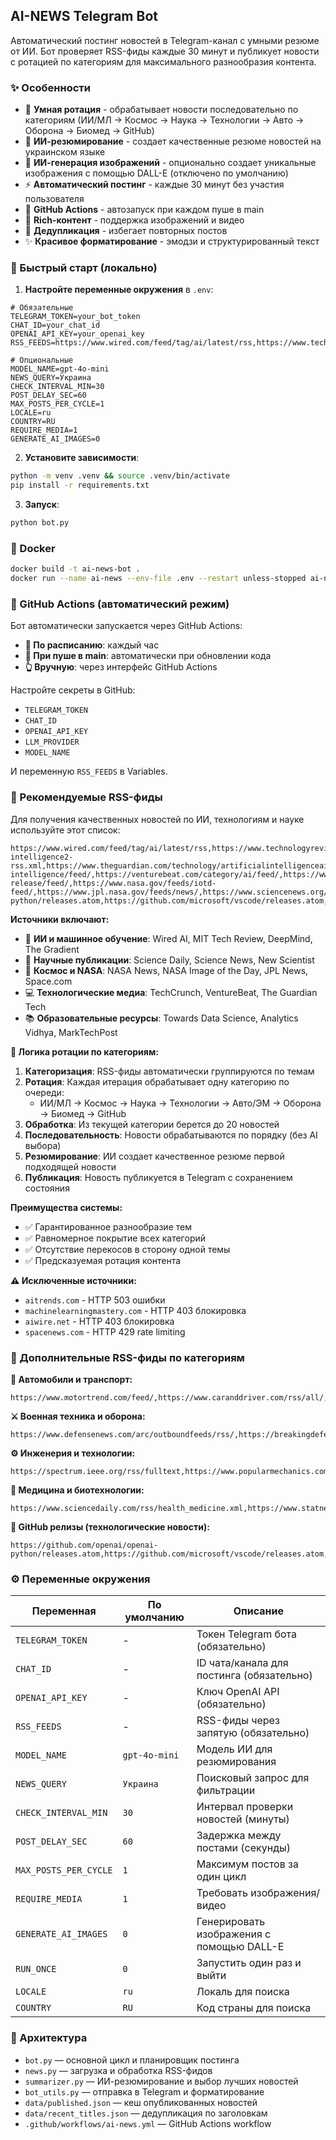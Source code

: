 ## AI-NEWS Telegram Bot

Автоматический постинг новостей в Telegram-канал с умными резюме от ИИ. Бот проверяет RSS-фиды каждые 30 минут и публикует новости с ротацией по категориям для максимального разнообразия контента.

### ✨ Особенности
- 🔄 **Умная ротация** - обрабатывает новости последовательно по категориям (ИИ/МЛ → Космос → Наука → Технологии → Авто → Оборона → Биомед → GitHub)
- 🤖 **ИИ-резюмирование** - создает качественные резюме новостей на украинском языке
- 🎨 **ИИ-генерация изображений** - опционально создает уникальные изображения с помощью DALL-E (отключено по умолчанию)
- ⚡ **Автоматический постинг** - каждые 30 минут без участия пользователя
- 🎯 **GitHub Actions** - автозапуск при каждом пуше в main
- 📱 **Rich-контент** - поддержка изображений и видео
- 🔄 **Дедупликация** - избегает повторных постов
- ✨ **Красивое форматирование** - эмодзи и структурированный текст

### 🚀 Быстрый старт (локально)

1. **Настройте переменные окружения** в `.env`:
```env
# Обязательные
TELEGRAM_TOKEN=your_bot_token
CHAT_ID=your_chat_id
OPENAI_API_KEY=your_openai_key
RSS_FEEDS=https://www.wired.com/feed/tag/ai/latest/rss,https://www.technologyreview.com/feed/,https://deepmind.google/blog/rss.xml,https://thegradient.pub/feed/,https://www.sciencedaily.com/rss/all.xml

# Опциональные
MODEL_NAME=gpt-4o-mini
NEWS_QUERY=Украина
CHECK_INTERVAL_MIN=30
POST_DELAY_SEC=60
MAX_POSTS_PER_CYCLE=1
LOCALE=ru
COUNTRY=RU
REQUIRE_MEDIA=1
GENERATE_AI_IMAGES=0
```

2. **Установите зависимости**:
```bash
python -m venv .venv && source .venv/bin/activate
pip install -r requirements.txt
```

3. **Запуск**:
```bash
python bot.py
```

### 🐳 Docker

```bash
docker build -t ai-news-bot .
docker run --name ai-news --env-file .env --restart unless-stopped ai-news-bot
```

### 🔄 GitHub Actions (автоматический режим)

Бот автоматически запускается через GitHub Actions:
- **📅 По расписанию**: каждый час
- **🚀 При пуше в main**: автоматически при обновлении кода
- **👆 Вручную**: через интерфейс GitHub Actions

Настройте секреты в GitHub:
- `TELEGRAM_TOKEN`
- `CHAT_ID` 
- `OPENAI_API_KEY`
- `LLM_PROVIDER`
- `MODEL_NAME`

И переменную `RSS_FEEDS` в Variables.

### 📡 Рекомендуемые RSS-фиды

Для получения качественных новостей по ИИ, технологиям и науке используйте этот список:

```
https://www.wired.com/feed/tag/ai/latest/rss,https://www.technologyreview.com/feed/,https://deepmind.google/blog/rss.xml,https://thegradient.pub/feed/,https://towardsdatascience.com/feed/,https://www.sciencedaily.com/rss/computers_math/artificial_intelligence.xml,https://news.mit.edu/topic/mitartificial-intelligence2-rss.xml,https://www.theguardian.com/technology/artificialintelligenceai/rss,https://techcrunch.com/category/artificial-intelligence/feed/,https://venturebeat.com/category/ai/feed/,https://www.marktechpost.com/feed/,https://www.analyticsvidhya.com/feed/,https://www.nasa.gov/news-release/feed/,https://www.nasa.gov/feeds/iotd-feed/,https://www.jpl.nasa.gov/feeds/news/,https://www.sciencenews.org/feed,https://www.newscientist.com/section/news/feed/,https://www.sciencedaily.com/rss/all.xml,https://www.space.com/feeds/all,https://electrek.co/feed/,https://insideevs.com/feed/,https://www.defensenews.com/arc/outboundfeeds/rss/,https://breakingdefense.com/feed/,https://spectrum.ieee.org/rss/fulltext,https://www.engadget.com/rss.xml,https://arstechnica.com/feed/,https://github.com/openai/openai-python/releases.atom,https://github.com/microsoft/vscode/releases.atom,https://github.com/tensorflow/tensorflow/releases.atom,https://www.statnews.com/feed/,https://www.fiercebiotech.com/rss/xml
```

**Источники включают:**
- 🤖 **ИИ и машинное обучение**: Wired AI, MIT Tech Review, DeepMind, The Gradient
- 🔬 **Научные публикации**: Science Daily, Science News, New Scientist
- 🚀 **Космос и NASA**: NASA News, NASA Image of the Day, JPL News, Space.com
- 💻 **Технологические медиа**: TechCrunch, VentureBeat, The Guardian Tech
- 📚 **Образовательные ресурсы**: Towards Data Science, Analytics Vidhya, MarkTechPost

**🔄 Логика ротации по категориям:**
1. **Категоризация**: RSS-фиды автоматически группируются по темам
2. **Ротация**: Каждая итерация обрабатывает одну категорию по очереди:
   - ИИ/МЛ → Космос → Наука → Технологии → Авто/ЭМ → Оборона → Биомед → GitHub
3. **Обработка**: Из текущей категории берется до 20 новостей
4. **Последовательность**: Новости обрабатываются по порядку (без AI выбора)
5. **Резюмирование**: ИИ создает качественное резюме первой подходящей новости
6. **Публикация**: Новость публикуется в Telegram с сохранением состояния

**Преимущества системы:**
- ✅ Гарантированное разнообразие тем
- ✅ Равномерное покрытие всех категорий  
- ✅ Отсутствие перекосов в сторону одной темы
- ✅ Предсказуемая ротация контента

**⚠️ Исключенные источники:**
- `aitrends.com` - HTTP 503 ошибки
- `machinelearningmastery.com` - HTTP 403 блокировка
- `aiwire.net` - HTTP 403 блокировка  
- `spacenews.com` - HTTP 429 rate limiting

### 🔧 Дополнительные RSS-фиды по категориям

**🚗 Автомобили и транспорт:**
```
https://www.motortrend.com/feed/,https://www.caranddriver.com/rss/all/,https://electrek.co/feed/,https://insideevs.com/feed/
```

**⚔️ Военная техника и оборона:**
```
https://www.defensenews.com/arc/outboundfeeds/rss/,https://breakingdefense.com/feed/,https://www.military.com/rss/news
```

**⚙️ Инженерия и технологии:**
```
https://spectrum.ieee.org/rss/fulltext,https://www.popularmechanics.com/rss/all/,https://www.engadget.com/rss.xml,https://arstechnica.com/feed/
```

**🏥 Медицина и биотехнологии:**
```
https://www.sciencedaily.com/rss/health_medicine.xml,https://www.statnews.com/feed/,https://www.fiercebiotech.com/rss/xml
```

**📡 GitHub релизы (технологические новости):**
```
https://github.com/openai/openai-python/releases.atom,https://github.com/microsoft/vscode/releases.atom,https://github.com/tensorflow/tensorflow/releases.atom,https://github.com/pytorch/pytorch/releases.atom,https://github.com/facebook/react/releases.atom
```

### ⚙️ Переменные окружения

| Переменная | По умолчанию | Описание |
|------------|--------------|----------|
| `TELEGRAM_TOKEN` | - | Токен Telegram бота (обязательно) |
| `CHAT_ID` | - | ID чата/канала для постинга (обязательно) |
| `OPENAI_API_KEY` | - | Ключ OpenAI API (обязательно) |
| `RSS_FEEDS` | - | RSS-фиды через запятую (обязательно) |
| `MODEL_NAME` | `gpt-4o-mini` | Модель ИИ для резюмирования |
| `NEWS_QUERY` | `Украина` | Поисковый запрос для фильтрации |
| `CHECK_INTERVAL_MIN` | `30` | Интервал проверки новостей (минуты) |
| `POST_DELAY_SEC` | `60` | Задержка между постами (секунды) |
| `MAX_POSTS_PER_CYCLE` | `1` | Максимум постов за один цикл |
| `REQUIRE_MEDIA` | `1` | Требовать изображения/видео |
| `GENERATE_AI_IMAGES` | `0` | Генерировать изображения с помощью DALL-E |
| `RUN_ONCE` | `0` | Запустить один раз и выйти |
| `LOCALE` | `ru` | Локаль для поиска |
| `COUNTRY` | `RU` | Код страны для поиска |

### 📁 Архитектура

- `bot.py` — основной цикл и планировщик постинга
- `news.py` — загрузка и обработка RSS-фидов
- `summarizer.py` — ИИ-резюмирование и выбор лучших новостей
- `bot_utils.py` — отправка в Telegram и форматирование
- `data/published.json` — кеш опубликованных новостей
- `data/recent_titles.json` — дедупликация по заголовкам
- `.github/workflows/ai-news.yml` — GitHub Actions workflow
